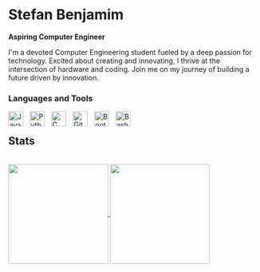 # Stefan Benjamim 

**Aspiring Computer Engineer**

I'm a devoted Computer Engineering student fueled by a deep passion for technology. Excited about creating and innovating, I thrive at the intersection of hardware and coding. Join me on my journey of building a future driven by innovation.

### Languages and Tools

<img align="left" alt="Java" width="30px" style="padding-right:10px" src="https://cdn.jsdelivr.net/gh/devicons/devicon/icons/java/java-original.svg" />
<img align="left" alt="Python" width="30px" style="padding-right:10px" src="https://cdn.jsdelivr.net/gh/devicons/devicon/icons/python/python-original.svg" />
<img align="left" alt="C" width="30px" style="padding-right:10px" src="https://cdn.jsdelivr.net/gh/devicons/devicon/icons/c/c-original.svg" />
<img align="left" alt="Git" width="30px" style="padding-right:10px" src="https://cdn.jsdelivr.net/gh/devicons/devicon/icons/git/git-original.svg" />
<img align="left" alt="Bootstrap" width="30px" style="padding-right:10px" src="https://cdn.jsdelivr.net/gh/devicons/devicon/icons/bootstrap/bootstrap-original.svg" />
<img align="left" alt="Bash" width="30px" style="padding-right:10px" src="https://cdn.jsdelivr.net/gh/devicons/devicon/icons/bash/bash-original.svg" />

<br />

## Stats

<br />
<a href="https://github.com/waifuisalie/github-readme-stats">
  <img height=200 align="center" src="https://github-readme-stats.vercel.app/api?username=waifuisalie&theme=radical&bg_color=000000&show_icons=true" />
</a>
<a href="https://github.com/waifuisalie/convoychat">
  <img height=200 align="center" src="https://github-readme-stats.vercel.app/api/top-langs?username=waifuisalie&layout=donut&langs_count=8&card_width=320&theme=radical&bg_color=000000" />
</a>
<br />